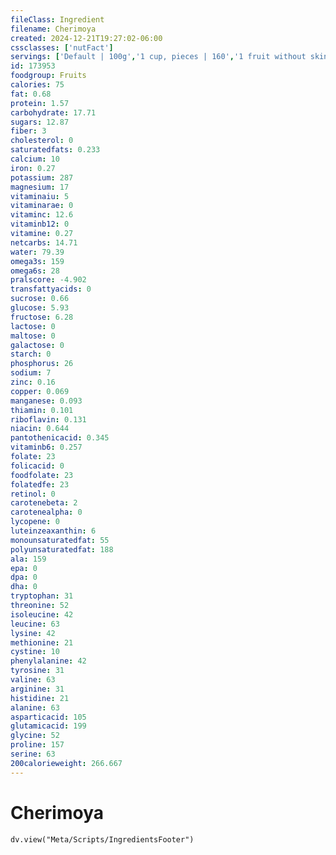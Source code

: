 ```yaml
---
fileClass: Ingredient
filename: Cherimoya
created: 2024-12-21T19:27:02-06:00
cssclasses: ['nutFact']
servings: ['Default | 100g','1 cup, pieces | 160','1 fruit without skin and seeds | 235']
id: 173953
foodgroup: Fruits
calories: 75
fat: 0.68
protein: 1.57
carbohydrate: 17.71
sugars: 12.87
fiber: 3
cholesterol: 0
saturatedfats: 0.233
calcium: 10
iron: 0.27
potassium: 287
magnesium: 17
vitaminaiu: 5
vitaminarae: 0
vitaminc: 12.6
vitaminb12: 0
vitamine: 0.27
netcarbs: 14.71
water: 79.39
omega3s: 159
omega6s: 28
pralscore: -4.902
transfattyacids: 0
sucrose: 0.66
glucose: 5.93
fructose: 6.28
lactose: 0
maltose: 0
galactose: 0
starch: 0
phosphorus: 26
sodium: 7
zinc: 0.16
copper: 0.069
manganese: 0.093
thiamin: 0.101
riboflavin: 0.131
niacin: 0.644
pantothenicacid: 0.345
vitaminb6: 0.257
folate: 23
folicacid: 0
foodfolate: 23
folatedfe: 23
retinol: 0
carotenebeta: 2
carotenealpha: 0
lycopene: 0
luteinzeaxanthin: 6
monounsaturatedfat: 55
polyunsaturatedfat: 188
ala: 159
epa: 0
dpa: 0
dha: 0
tryptophan: 31
threonine: 52
isoleucine: 42
leucine: 63
lysine: 42
methionine: 21
cystine: 10
phenylalanine: 42
tyrosine: 31
valine: 63
arginine: 31
histidine: 21
alanine: 63
asparticacid: 105
glutamicacid: 199
glycine: 52
proline: 157
serine: 63
200calorieweight: 266.667
---
```


# Cherimoya

```dataviewjs
dv.view("Meta/Scripts/IngredientsFooter")
```